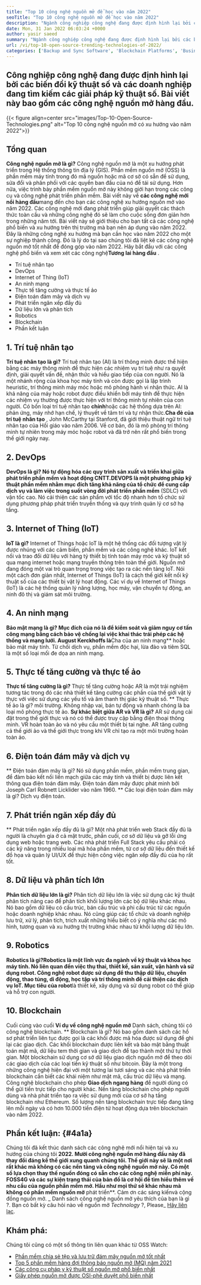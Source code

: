```yaml
---
title: "Top 10 công nghệ nguồn mở để học vào năm 2022" 
seoTitle: "Top 10 công nghệ nguồn mở để học vào năm 2022" 
description: "Ngành công nghiệp công nghệ đang được định hình lại bởi các biến đổi kỹ thuật số và các doanh nghiệp đang tìm kiếm các giải pháp kỹ thuật số. Bài đăng này bao gồm các công nghệ nguồn mở hàng đầu" 
date: Mon, 31 Jan 2022 06:03:24 +0000
author: yasir saeed
summary: "Ngành công nghiệp công nghệ đang được định hình lại bởi các biến đổi kỹ thuật số và các doanh nghiệp đang tìm kiếm các giải pháp kỹ thuật số. Bài viết này bao gồm các công nghệ nguồn mở hàng đầu." 
url: /vi/top-10-open-source-trending-technologies-of-2022/
categories: ['Backup and Sync Software', 'Blockchain Platforms', 'Business Intelligence Software', 'DevOps', 'Software Development']
---
```


## Công nghiệp công nghệ đang được định hình lại bởi các biến đổi kỹ thuật số và các doanh nghiệp đang tìm kiếm các giải pháp kỹ thuật số. Bài viết này bao gồm các công nghệ nguồn mở hàng đầu.

{{< figure align=center src="images/Top-10-Open-Source-Technologies.png" alt="Top 10 công nghệ nguồn mở có xu hướng vào năm 2022">}}


## **Tổng quan** 
**Công nghệ nguồn mở là gì?** Công nghệ nguồn mở là một xu hướng phát triển trong Hệ thống thông tin địa lý (GIS). Phần mềm nguồn mở (OSS) là phần mềm máy tính trong đó mã nguồn hoặc mã cơ sở có sẵn để sử dụng, sửa đổi và phân phối với các quyền ban đầu của nó để tái sử dụng. Hơn nữa, việc trình bày phần mềm nguồn mở này không giới hạn trong các công cụ và công nghệ phát triển phần mềm.
Bài viết này về **các công nghệ mới nổi hàng đầu**mang đến cho bạn các công nghệ xu hướng nguồn mở vào năm 2022. Các công nghệ mới đang phát triển giúp giải quyết các thách thức toàn cầu và những công nghệ đó sẽ làm cho cuộc sống đơn giản hơn trong những năm tới. Bài viết này sẽ giới thiệu cho bạn tất cả các công nghệ phổ biến và xu hướng trên thị trường mà bạn nên áp dụng vào năm 2022. Đây là những công nghệ xu hướng mà bạn cần học vào năm 2022 cho một sự nghiệp thành công. Đó là lý do tại sao chúng tôi đã liệt kê các công nghệ nguồn mở tốt nhất để đóng góp vào năm 2022. Hãy bắt đầu với các công nghệ phổ biến và xem xét các công nghệ**Tương lai hàng đầu** .
  * Trí tuệ nhân tạo
  * DevOps
  * Internet of Thing (IoT)
  * An ninh mạng
  * Thực tế tăng cường và thực tế ảo
  * Điện toán đám mây và dịch vụ
  * Phát triển ngăn xếp đầy đủ
  * Dữ liệu lớn và phân tích
  * Robotics
  * Blockchain
  * Phần kết luận

## 1. Trí tuệ nhân tạo
**Trí tuệ nhân tạo là gì?** Trí tuệ nhân tạo (AI) là trí thông minh được thể hiện bằng các máy thông minh để thực hiện các nhiệm vụ trí tuệ như ra quyết định, giải quyết vấn đề, nhận thức và hiểu giao tiếp của con người. Nó là một nhánh rộng của khoa học máy tính và còn được gọi là lập trình heuristic, trí thông minh máy móc hoặc mô phỏng hành vi nhận thức. AI là khả năng của máy hoặc robot được điều khiển bởi máy tính để thực hiện các nhiệm vụ thường được thực hiện với trí thông minh tự nhiên của con người.
Có bốn loại trí tuệ nhân tạo **chính**hoặc các hệ thống dựa trên AI: phản ứng, máy nhớ hạn chế, lý thuyết về tâm trí và tự nhận thức.**Cha đẻ của trí tuệ nhân tạo** , John McCarthy tại Stanford, đã giới thiệu thuật ngữ trí tuệ nhân tạo của Hồi giáo vào năm 2006. Về cơ bản, đó là mô phỏng trí thông minh tự nhiên trong máy móc hoặc robot và đã trở nên rất phổ biến trong thế giới ngày nay.

## 2. DevOps
**DevOps là gì? Nó tự động hóa các quy trình sản xuất và triển khai giữa phát triển phần mềm và hoạt động CNTT.DEVOPS là một phương pháp kỹ thuật phần mềm nhằm mục đích tăng khả năng của tổ chức để cung cấp dịch vụ và làm việc trong suốt vòng đời phát triển phần mềm** (SDLC) với vận tốc cao. Nó cải thiện các sản phẩm với tốc độ nhanh hơn tổ chức sử dụng phương pháp phát triển truyền thống và quy trình quản lý cơ sở hạ tầng.

## 3. Internet of Thing (IoT)
**IoT là gì?** Internet of Things hoặc IoT là một hệ thống các đối tượng vật lý được nhúng với các cảm biến, phần mềm và các công nghệ khác. IoT kết nối và trao đổi dữ liệu với hàng tỷ thiết bị tính toán máy móc và kỹ thuật số qua mạng internet hoặc mạng truyền thông trên toàn thế giới. Nguồn mở đang đóng một vai trò quan trọng trong việc tạo ra các nền tảng IoT. Nói một cách đơn giản nhất, Internet of Things (IoT) là cách thế giới kết nối kỹ thuật số của các thiết bị vật lý hoạt động. Các ví dụ về Internet of Things (IoT) là các hệ thống quản lý năng lượng, học máy, vận chuyển tự động, an ninh đô thị và giám sát môi trường.

## 4. An ninh mạng
**Bảo mật mạng là gì? Mục đích của nó là để kiểm soát và giảm nguy cơ tấn công mạng bằng cách bảo vệ chống lại việc khai thác trái phép các hệ thống và mạng lưới. August Kerckhoffs là**Cha của an ninh mạng** hoặc bảo mật máy tính. Từ chối dịch vụ, phần mềm độc hại, lừa đảo và tiêm SQL là một số loại mối đe dọa an ninh mạng.

## 5. Thực tế tăng cường và thực tế ảo
**Thực tế tăng cường là gì?** Thực tế tăng cường hoặc AR là một trải nghiệm tương tác trong đó các nhà thiết kế tăng cường các phần của thế giới vật lý thực với việc sử dụng các yếu tố và âm thanh thị giác kỹ thuật số.
** Thực tế ảo là gì? môi trường. Không nhập vai, bán tự động và nhanh chóng là ba loại mô phỏng thực tế ảo.
**Sự khác biệt giữa AR và VR là gì?** AR sử dụng cài đặt trong thế giới thực và nó có thể được truy cập bằng điện thoại thông minh. VR hoàn toàn ảo và nó yêu cầu một thiết bị tai nghe. AR tăng cường cả thế giới ảo và thế giới thực trong khi VR chỉ tạo ra một môi trường hoàn toàn ảo.

## 6. Điện toán đám mây và dịch vụ
** Điện toán đám mây là gì? Nó sử dụng phần mềm, phần mềm trung gian, để đảm bảo kết nối liền mạch giữa các máy tính và thiết bị được liên kết thông qua điện toán đám mây. Điện toán đám mây được phát minh bởi Joseph Carl Robnett Licklider vào năm 1960.
** Các loại điện toán đám mây là gì? Dịch vụ điện toán.

## 7. Phát triển ngăn xếp đầy đủ
** Phát triển ngăn xếp đầy đủ là gì? Một nhà phát triển web Stack đầy đủ là người là chuyên gia ở cả mặt trước, phần cuối, cơ sở dữ liệu và gỡ lỗi ứng dụng web hoặc trang web. Các nhà phát triển Full Stack yêu cầu phải có các kỹ năng trong nhiều loại mã hóa phần mềm, từ cơ sở dữ liệu đến thiết kế đồ họa và quản lý UI/UX để thực hiện công việc ngăn xếp đầy đủ của họ rất tốt.

## 8. Dữ liệu và phân tích lớn
**Phân tích dữ liệu lớn là gì?** Phân tích dữ liệu lớn là việc sử dụng các kỹ thuật phân tích nâng cao để phân tích khối lượng lớn các bộ dữ liệu khác nhau. Nó bao gồm dữ liệu có cấu trúc, bán cấu trúc và phi cấu trúc từ các nguồn hoặc doanh nghiệp khác nhau. Nó cũng giúp các tổ chức và doanh nghiệp lưu trữ, xử lý, phân tích, trích xuất những hiểu biết có ý nghĩa như các mô hình, tương quan và xu hướng thị trường khác nhau từ khối lượng dữ liệu lớn.

## 9. Robotics
**Robotics là gì?**Robotics là một lĩnh vực đa ngành về kỹ thuật và khoa học máy tính. Nó liên quan đến việc thụ thai, thiết kế, sản xuất, vận hành và sử dụng robot. Công nghệ robot được sử dụng để thu thập dữ liệu, chuyển động, thao túng, di động, học tập và trí thông minh để cải thiện các dịch vụ IoT. Mục tiêu** của robot**là thiết kế, xây dựng và sử dụng robot có thể giúp và hỗ trợ con người.

## 10. Blockchain
Cuối cùng vào cuối **Ví dụ về công nghệ nguồn mở** Danh sách, chúng tôi có công nghệ blockchain.
** Blockchain là gì? Nó bao gồm danh sách các hồ sơ phát triển liên tục được gọi là các khối được mã hóa được sử dụng để ghi lại các giao dịch. Các khối blockchain được liên kết và bảo mật bằng thuật toán mật mã, dữ liệu tem thời gian và giao dịch để tạo thành một thứ tự thời gian. Một blockchain sử dụng cơ sở dữ liệu giao dịch nguồn mở để theo dõi các giao dịch của các loại tiền kỹ thuật số như bitcoin. Đây là một trong những công nghệ hiện đại với một tương lai tươi sáng và các nhà phát triển blockchain cần biết các khái niệm như mật mã, cấu trúc dữ liệu và mạng.
Công nghệ blockchain cho phép **Giao dịch ngang hàng** để người dùng có thể gửi tiền trực tiếp cho người khác. Nền tảng blockchain cho phép người dùng và nhà phát triển tạo ra việc sử dụng mới của cơ sở hạ tầng blockchain như Ethereum. Số lượng nền tảng blockchain trực tiếp đang tăng lên mỗi ngày và có hơn 10.000 tiền điện tử hoạt động dựa trên blockchain vào năm 2022.

## **Phần kết luận:**  {#4a1a}

Chúng tôi đã kết thúc danh sách các công nghệ mới nổi hiện tại và xu hướng của chúng tôi **2022. Mười công nghệ nguồn mở hàng đầu này đã thay đổi đáng kể thế giới xung quanh chúng tôi. Thế giới này sẽ là một nơi rất khác mà không có các nền tảng và công nghệ nguồn mở này. Có một số lựa chọn thay thế nguồn đóng có sẵn cho các công nghệ miễn phí này. FOSS4G và các sự kiện trạng thái của bản đồ là cơ hội để tìm hiểu thêm về nhu cầu của nguồn phần mềm mở. Hầu như mọi thứ sẽ khác nhau mà không có phần mềm nguồn mở** phát triển**. Cảm ơn các sáng kiến ​​và cộng đồng nguồn mở.
_ Danh sách công nghệ nguồn mở yêu thích của bạn là gì ?. Bạn có bất kỳ câu hỏi nào về nguồn mở _Technology_ ?, Please_ [Hãy liên lạc][1].

## Khám phá:
Chúng tôi cũng có một số thông tin liên quan khác từ OSS Watch:
  * [Phần mềm chia sẻ tệp và lưu trữ đám mây nguồn mở tốt nhất][2]
  * [Top 5 phần mềm hàng đợi thông báo nguồn mở (MQ) năm 2021][3]
  * [Các công cụ pháp y kỹ thuật số nguồn mở phổ biến nhất][4]
  * [Giấy phép nguồn mở được OSI-phê duyệt phổ biến nhất][5]



[1]: mailto:yasir.saeed@aspose.com
[2]: https://products.containerize.com/backup-and-sync/
[3]: https://blog.containerize.com/message-queue-software/top-5-open-source-message-queue-software-in-2021/
[4]: https://blog.containerize.com/digital-forensic-tools/top-5-open-source-digital-forensic-tools-in-2021/
[5]: https://blog.containerize.com/licenses-standards/top-5-most-popular-osi-approved-open-source-licenses-of-2021/
